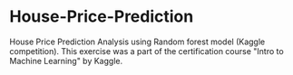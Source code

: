 # House-Price-Prediction
House Price Prediction Analysis using Random forest model (Kaggle competition). 
This exercise was a part of the certification course "Intro to Machine Learning" by Kaggle.
